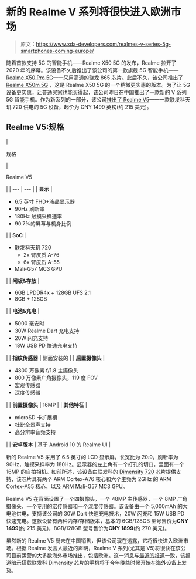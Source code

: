 # 新的 Realme V 系列将很快进入欧洲市场

> 原文：<https://www.xda-developers.com/realmes-v-series-5g-smartphones-coming-europe/>

随着首款支持 5G 的智能手机——Realme X50 5G 的发布，Realme 拉开了 2020 年的序幕。该设备不久后推出了该公司的第一款旗舰 5G 智能手机——[Realme X50 Pro 5G](https://www.xda-developers.com/realme-x50-pro-5g-review/)——采用高通的骁龙 865 芯片。此后不久，该公司推出了 [Realme X50m 5G](https://www.xda-developers.com/realme-x50m-5g-120hz-display-snapdragon-765g-launched-china/) ，这是 Realme X50 5G 的一个稍微更实惠的版本。为了让 5G 设备更实惠，让普通买家也能买得起，该公司昨日在中国推出了一款新的 V 系列 5G 智能手机。作为新系列的一部分，该公司[推出了 Realme V5](https://weibo.com/6617213711/JecEgdLvE)——一款联发科天玑 720 供电的 5G 设备，起价为 CNY 1499 英镑(约 215 美元)。

## Realme V5:规格

| 

规格

 | 

Realme V5

 |
| --- | --- |
| **显示** | 

*   6.5 英寸 FHD+液晶显示器
*   90Hz 刷新率
*   180Hz 触摸采样速率
*   90.7%的屏幕与机身比例

 |
| **SoC** | 

*   联发科天玑 720
    *   2x 臂皮质 A-76
    *   6x 臂皮质 A-55
*   Mali-G57 MC3 GPU

 |
| **闸板&存放** | 

*   6GB LPDDR4x + 128GB UFS 2.1
*   8GB + 128GB

 |
| **电池&充电** | 

*   5000 毫安时
*   30W Realme Dart 充电支持
*   20W 闪充支持
*   18W USB PD 快速充电支持

 |
| **指纹传感器** | 侧面安装的 |
| **后置摄像头** | 

*   4800 万像素 f/1.8 主摄像头
*   800 万像素广角摄像头，119 度 FOV
*   宏观传感器
*   深度传感器

 |
| **前置摄像头** | 16MP |
| **其他特征** | 

*   microSD 卡扩展槽
*   杜比全景声支持
*   高分辨率音频支持

 |
| **安卓版本** | 基于 Android 10 的 Realme UI |

新的 Realme V5 采用了 6.5 英寸的 LCD 显示屏，长宽比为 20:9，刷新率为 90Hz，触摸采样率为 180Hz。显示器的左上角有一个打孔的切口，里面有一个 16MP 的自拍相机。如前所述，该设备由联发科的 [Dimensity 720](https://www.xda-developers.com/mediatek-dimensity-720-5g-soc-launch/) 芯片提供支持，该芯片具有两个 ARM Cortex-A76 核心和六个主频为 2GHz 的 ARM Cortex-A55 核心，以及 ARM Mali-G57 MC3 GPU。

Realme V5 在背面设置了一个四摄像头，一个 48MP 主传感器，一个 8MP 广角摄像头，一个专用的宏传感器和一个深度传感器。该设备由一个 5,000mAh 的大电池供电，支持该公司的 30W Dart 快速充电技术，20W 闪充和 15W USB PD 快速充电。这款设备有两种内存/存储版本，基本的 6GB/128GB 型号售价为**CNY 1499**(约 215 美元)，8GB/128GB 型号售价为**CNY 1899**(约 270 美元)。

虽然新的 Realme V5 尚未在中国销售，但该公司现在透露，它将很快进入欧洲市场。根据 Realme 发言人最近的声明，Realme V 系列(尤其是 V5)将很快在该公司目前运营的大多数海外市场推出，包括欧洲。这一消息与[最近的报道](https://www.xda-developers.com/mediatek-5g-dimensity-chips-finally-start-shipping-smartphones-outside-china/)一致，该报道暗示搭载联发科 Dimensity 芯片的手机将于今年晚些时候开始在海外设备上发货。